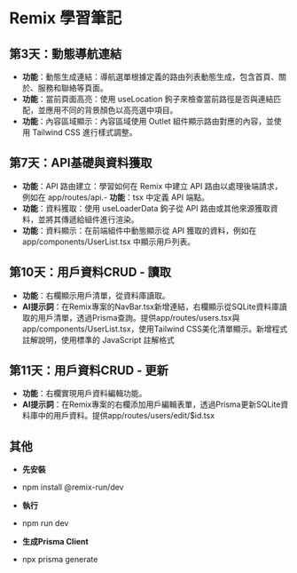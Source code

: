 # Remix 學習筆記
## 第3天：動態導航連結
- **功能**：動態生成連結：導航選單根據定義的路由列表動態生成，包含首頁、關於、服務和聯絡等頁面。
- **功能**：當前頁面高亮：使用 useLocation 鉤子來檢查當前路徑是否與連結匹配，並應用不同的背景顏色以高亮選中項目。
- **功能**：內容區域顯示：內容區域使用 Outlet 組件顯示路由對應的內容，並使用 Tailwind CSS 進行樣式調整。

## 第7天：API基礎與資料獲取
- **功能**：API 路由建立：學習如何在 Remix 中建立 API 路由以處理後端請求，例如在 app/routes/api.- **功能**：tsx 中定義 API 端點。
- **功能**：資料獲取：使用 useLoaderData 鉤子從 API 路由或其他來源獲取資料，並將其傳遞給組件進行渲染。
- **功能**：資料顯示：在前端組件中動態顯示從 API 獲取的資料，例如在 app/components/UserList.tsx 中顯示用戶列表。

## 第10天：用戶資料CRUD - 讀取
- **功能**：右欄顯示用戶清單，從資料庫讀取。
- **AI提示詞**：在Remix專案的NavBar.tsx新增連結，右欄顯示從SQLite資料庫讀取的用戶清單，透過Prisma查詢。提供app/routes/users.tsx與app/components/UserList.tsx，使用Tailwind CSS美化清單顯示。新增程式註解說明，使用標準的 JavaScript 註解格式

## 第11天：用戶資料CRUD - 更新
- **功能**：右欄實現用戶資料編輯功能。
- **AI提示詞**：在Remix專案的右欄添加用戶編輯表單，透過Prisma更新SQLite資料庫中的用戶資料。提供app/routes/users/edit/$id.tsx


## 其他 ##
- **先安裝**
- npm install @remix-run/dev 

- **執行**
- npm run dev

- **生成Prisma Client**
- npx prisma generate
